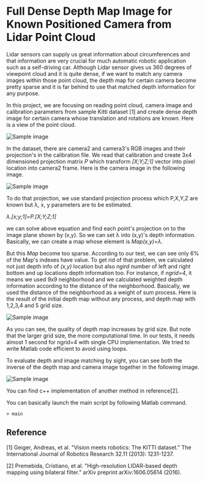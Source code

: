 # Full Dense Depth Map Image for Known Positioned Camera from Lidar Point Cloud

Lidar sensors can supply us great information about circumferences and that information are very crucial for much automatic robotic application such as a self-driving car. Although Lidar sensor gives us 360 degrees of viewpoint cloud and it is quite dense, if we want to match any camera images within those point cloud, the depth map for certain camera become pretty sparse and it is far behind to use that matched depth information for any purpose.

In this project, we are focusing on reading point cloud, camera image and calibration parameters from sample Kitti dataset [1] and create dense depth image for certain camera whose translation and rotations are known. Here is a view of the point cloud.

![Sample image](Output/pointcloud.jpg?raw=true "Title")

In the dataset, there are camera2 and camera3's RGB images and their projection's in the calibration file. We read that calibration and create 3x4 dimensioned projection matrix *P* which transform *[X;Y;Z;1]* vector into pixel location into camera2 frame. Here is the camera image in the following image.

![Sample image](data/image_2/0000000001.png?raw=true "Title")

To do that projection, we use standard projection process which P,X,Y,Z are known but λ, x, y parameters are to be estimated.

*λ.[x;y;1]=P.[X;Y;Z;1]*

we can solve above equation and find each point's projection on to the image plane shown by (x,y). So we can set λ into (x,y)'s depth information. Basically, we can create a map whose element is *Map(x,y)=λ*.

But this *Map* become too sparse. According to our test, we can see only 6% of the Map's indexes have value. To get rid of that problem, we calculated not just depth info of *(x,y)* location but also *ngird* number of left and right bottom and up locations depth information too. For instance, if *ngrid=4*, it means we used 9x9 neighborhood and we calculated weighted depth information according to the distance of the neighborhood. Basically, we used the distance of the neighborhood as a weight of sum process. Here is the result of the initial depth map without any process, and depth map with 1,2,3,4 and 5 grid size.

![Sample image](Output/depthimages.jpg?raw=true "Title")

As you can see, the quality of depth map increases by grid size. But note that the larger grid size, the more computational time. In our tests, it needs almost 1 second for ngrid=4 with single CPU implementation. We tried to write Matlab code efficient to avoid using loops.

To evaluate depth and image matching by sight, you can see both the inverse of the depth map and camera image together in the following image.

![Sample image](Output/inversedepth.jpg?raw=true "Title")

You can find c++ implementation of another method in reference[2].

You can basically launch the main script by following Matlab command.
```
> main
```

## Reference
[1] Geiger, Andreas, et al. "Vision meets robotics: The KITTI dataset." The International Journal of Robotics Research 32.11 (2013): 1231-1237.

[2] Premebida, Cristiano, et al. "High-resolution LIDAR-based depth mapping using bilateral filter." arXiv preprint arXiv:1606.05614 (2016).
